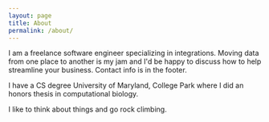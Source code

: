```yaml
---
layout: page
title: About
permalink: /about/
---
```


I am a freelance software engineer specializing in integrations. Moving data from one place to another is my jam and I'd be happy to discuss how to help streamline your business. Contact info is in the footer.

I have a CS degree University of Maryland, College Park where I did an honors thesis in computational biology.

I like to think about things and go rock climbing.
